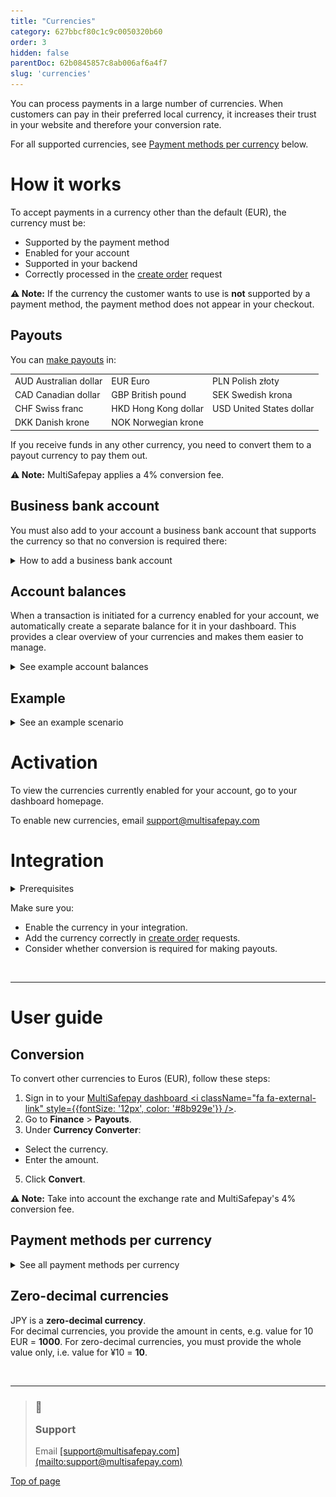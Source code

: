 ```yaml
---
title: "Currencies"
category: 627bbcf80c1c9c0050320b60
order: 3
hidden: false
parentDoc: 62b0845857c8ab006af6a4f7
slug: 'currencies'
---
```


You can process payments in a large number of currencies. When customers can pay in their preferred local currency, it increases their trust in your website and therefore your <Glossary>conversion rate</Glossary>.

For all supported currencies, see [Payment methods per currency](#payment-methods-per-currency) below.

# How it works

To accept payments in a currency other than the default (EUR), the currency must be:

* Supported by the payment method
* Enabled for your account
* Supported in your <Glossary>backend</Glossary>
* Correctly processed in the [create order](/reference/createorder/) request

**⚠️ Note:** If the currency the customer wants to use is **not** supported by a payment method, the payment method does not appear in your checkout.

## Payouts

You can [make payouts](/docs/payouts/) in:

|                       |                      |                          |
| --------------------- | -------------------- | ------------------------ |
| AUD Australian dollar | EUR Euro             | PLN Polish złoty         |
| CAD Canadian dollar   | GBP British pound    | SEK Swedish krona        |
| CHF Swiss franc       | HKD Hong Kong dollar | USD United States dollar |
| DKK Danish krone      | NOK Norwegian krone  |                          |

If you receive funds in any other currency, you need to convert them to a payout currency to pay them out.

**⚠️ Note:** MultiSafepay applies a 4% conversion fee.

## Business bank account

You must also add to your account a business bank account that supports the currency so that no conversion is required there:

<details id="how-to-add-business-bank-account">
  <summary>How to add a business bank account</summary>

  <br />

  1. Sign in to your <a href="https://merchant.multisafepay.com" target="_blank">MultiSafepay dashboard <i className="fa fa-external-link" style={{fontSize: '12px', color: '#8b929e'}} /></a>.
  2. Go to **Finances** > **Bank accounts**.
  3. Click **Add new**.
  4. Process a bank transfer in the new currency to confirm the business bank account.
</details>

## Account balances

When a transaction is initiated for a currency enabled for your account, we automatically create a separate balance for it in your dashboard. This provides a clear overview of your currencies and makes them easier to manage.

<details id="example-balances">
  <summary>See example account balances</summary>

  <br />

  <div style={{textAlign: 'center'}}>
    <img src="https://raw.githubusercontent.com/MultiSafepay/docs/master/static/img/AccountBalances.png" alt="Example of account balances" />
  </div>
</details>

## Example

<details id="example-scenario">
  <summary>See an example scenario</summary>

  <br />

  1. You have EUR, GBP, and BRL enabled for your account and supported in your <Glossary>backend</Glossary>.
  2. A Brazilian customer wants to pay in BRL via Visa. Visa supports BRL.
  3. Based on the customer's country, you display prices in BRL and at checkout, the payment page displays BRL. The customer feels as if they are paying in their local currency.

  <div style={{textAlign: 'center'}}>
    <img src="https://raw.githubusercontent.com/MultiSafepay/docs/master/static/img/CurrencyPaymentPage.png" alt="Example of payment page in BRL" />
  </div>

  4. You receive the funds in the BRL balance in your dashboard.

  <div style={{textAlign: 'center'}}>
    <img src="https://raw.githubusercontent.com/MultiSafepay/docs/master/static/img/AccountBalancesBRL.png" alt="Example of BRL account balance" />
  </div>

  5. To pay out funds, MultiSafepay converts to EUR and charges a 4% fee.

  <div style={{textAlign: 'center'}}>
    <img src="https://raw.githubusercontent.com/MultiSafepay/docs/master/static/img/CurrenciesPayout.png" alt="Example of currency payout" />
  </div>
</details>

# Activation

To view the currencies currently enabled for your account, go to your dashboard homepage.

To enable new currencies, email <a href="mailto:support@multisafepay.com">[support@multisafepay.com](mailto:support@multisafepay.com)</a>

# Integration

<details id="prerequisites">
  <summary>Prerequisites</summary>

  <br />

  You must have a business bank account under your account that supports the currency so that no conversion is required there.
</details>

Make sure you:

* Enable the currency in your integration.
* Add the currency correctly in [create order](/reference/createorder/) requests.
* Consider whether conversion is required for making payouts.

<br />

***

# User guide

## Conversion

To convert other currencies to Euros (EUR), follow these steps:

1. Sign in to your <a href="https://merchant.multisafepay.com" target="_blank">MultiSafepay dashboard <i className="fa fa-external-link" style={{fontSize: '12px', color: '#8b929e'}} /></a>.
2. Go to **Finance** > **Payouts**.
3. Under **Currency Converter**:

* Select the currency.
* Enter the amount.

5. Click **Convert**.

**⚠️ Note:** Take into account the exchange rate and MultiSafepay's 4% conversion fee.

## Payment methods per currency

<details id="payment-methods-per-currency">
  <summary>See all payment methods per currency</summary>

  <br />

  In this table, "cards" means: Apple Pay, Google Pay, Maestro, Mastercard, and Visa.
  Cards support all currencies.

  | Currency                        | Payment methods                                                       |
  | ------------------------------- | --------------------------------------------------------------------- |
  | AED United Arab Emirates dirham | Cards                                                                 |
  | AUD Australian dollar           | Cards, PayPal                                                         |
  | BGN Bulgarian lev               | Cards                                                                 |
  | BRL Brazilian real              | Cards, PayPal                                                         |
  | CAD Canadian dollar             | Bank transfer, cards, PayPal                                          |
  | CHF Swiss franc                 | Bank transfer, cards, PayPal, Sofort                                  |
  | CLP Chilean peso                | Cards                                                                 |
  | CNY Chinese yuan                | Cards                                                                 |
  | COP Colombian peso              | Cards                                                                 |
  | CZK Czech koruna                | Bank transfer, cards, PayPal, TrustPay                                |
  | DKK Danish krone                | Bank transfer, cards, Klarna, PayPal                                  |
  | EUR Euro                        | All payment methods                                                   |
  | GBP Pound Sterling              | Bank transfer, cards, Klarna, PayPal, Paysafecard, Sofort, Trustly    |
  | HKD Hong Kong dollar            | Alipay+, bank transfer, cards, PayPal                                 |
  | HRK Croatian kuna               | Cards, PayPal                                                         |
  | HUF Hungarian forint            | Bank transfer, cards, Google Pay, Maestro, Mastercard, PayPal, Sofort |
  | ILS Israeli new shekel          | Cards                                                                 |
  | INR Indian rupee                | Cards                                                                 |
  | ISK Icelandic króna             | Cards                                                                 |
  | JPY Japanese yen                | Bank transfer, cards, PayPal                                          |
  | KRW South Korean won            | Alipay+, cards                                                        |
  | MXN Mexican peso                | Cards, PayPal                                                         |
  | MYR Malaysian ringgit           | Alipay+, cards, PayPal                                                |
  | NOK Norwegian krone             | Bank transfer, cards, Klarna, PayPal                                  |
  | NZD New Zealand dollar          | Cards, PayPal                                                         |
  | PEN Peruvian Sol                | Cards                                                                 |
  | PHP Philippine peso             | Alipay+, PayPal                                                       |
  | PLN Polish złoty                | Bank transfer, cards, Dotpay, PayPal, Sofort                          |
  | RON Romanian leu                | Cards                                                                 |
  | RUB Russian ruble               | Cards, PayPal                                                         |
  | SEK Swedish krona               | Bank transfer, cards, Klarna, PayPal, Trustly                         |
  | SGD Singapore dollar            | Cards, PayPal                                                         |
  | THB Thai baht                   | Alipay+, PayPal                                                       |
  | TRY Turkish lira                | Cards, PayPal                                                         |
  | TWD New Taiwan dollar           | Cards, PayPal                                                         |
  | USD United States dollar        | Alipay+, Alipay, bank transfer, cards, PayPal, Paysafecard            |
  | VEF Venezuelan bolívar          | Cards                                                                 |
  | ZAR South African rand          | Cards                                                                 |
</details>

## Zero-decimal currencies

JPY is a **zero-decimal currency**.\
For decimal currencies, you provide the amount in cents, e.g. value for 10 EUR = **1000**.
For zero-decimal currencies, you must provide the whole value only, i.e. value for ¥10 = **10**.

<br />

***

<blockquote className="callout callout_info">
  <h3 className="callout-heading false">
    <span className="callout-icon">💬</span>
    <p>Support</p>
  </h3>

  <p>Email <a href="mailto:support@multisafepay.com">[support@multisafepay.com](mailto:support@multisafepay.com)</a></p>
</blockquote>

[Top of page](#)